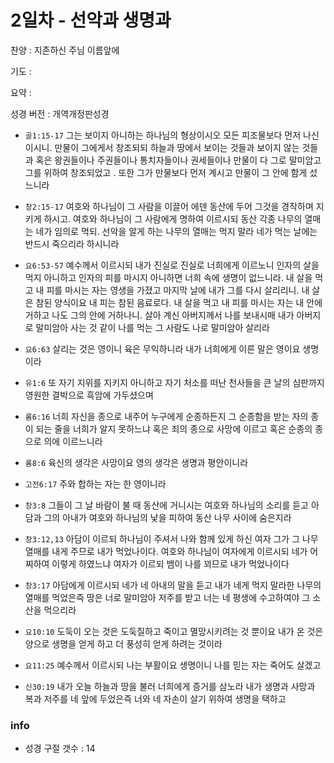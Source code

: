 # 2일차 - 선악과 생명과

찬양 : 지존하신 주님 이름앞에

기도 : 

요약 : 

성경 버전 : 개역개정판성경

- `골1:15-17` 그는 보이지 아니하는 하나님의  형상이시오  모든 피조물보다 먼저 나신 이시니. 만물이  그에게서 창조되되 하늘과 땅에서 보이는  것들과 보이지 않는 것들과 혹은 왕권들이나 주권들이나 통치자들이나 권세들이나 만물이 다 그로 말미암고 그를 위하여 창조되었고 . 또한 그가 만물보다 먼저 계시고 만물이 그 안에 함게 섰느니라 

- `창2:15-17` 여호와 하나님이 그 사람을 이끌어 에덴 동산에 두어 그것을 경작하며 지키게 하시고. 여호와 하나님이 그 사람에게 명하여 이르시되 동산 각종 나무의 열매는 네가 임의로 먹되. 선악을 알게 하는 나무의 열매는 먹지 말라 네가 먹는 날에는 반드시 죽으리라 하시니라

- `요6:53-57` 예수께서 이르시되 내가 진실로 진실로 너희에게 이르노니 인자의 살을 먹지 아니하고 인자의 피를 마시지 아니하면 너희 속에 생명이 없느니라. 내 살을 먹고 내 피를 마시는 자는 영생을 가졌고 마지막 날에 내가 그를 다시 살리리니. 내 살은 참된 양식이요 내 피는 참된 음료로다. 내 살을 먹고 내 피를 마시는 자는 내 안에 거하고 나도 그의 안에 거하나니. 살아 계신 아버지께서 나를 보내시매 내가 아버지로 말미암아 사는 것 같이 나를 먹는 그 사람도 나로 말미암아 살리라

- `요6:63` 살리는 것은 영이니 육은 무익하니라 내가 너희에게 이른 말은 영이요 생명이라

- `유1:6` 또 자기 지위를 지키지 아니하고 자기 처소를 떠난 천사들을 큰 날의 심판까지 영원한 결박으로 흑암에 가두셨으며

- `롬6:16` 너희 자신을 종으로 내주어 누구에게 순종하든지 그 순종함을 받는 자의 종이 되는 줄을 너희가 알지 못하느냐 혹은 죄의 종으로 사망에 이르고 혹은 순종의 종으로 의에 이르느니라

- `롬8:6` 육신의 생각은 사망이요 영의 생각은 생명과 평안이니라

- `고전6:17` 주와 합하는 자는 한 영이니라

- `창3:8` 그들이 그 날 바람이 불 때 동산에 거니시는 여호와 하나님의 소리를 듣고 아담과 그의 아내가 여호와 하나님의 낯을 피하여 동산 나무 사이에 숨은지라

- `창3:12,13` 아담이 이르되 하나님이 주셔서 나와 함께 있게 하신 여자 그가 그 나무 열매를 내게 주므로 내가 먹었나이다. 여호와 하나님이 여자에게 이르시되 네가 어찌하여 이렇게 하였느냐 여자가 이르되 뱀이 나를 꾀므로 내가 먹었나이다

- `창3:17` 아담에게 이르시되 네가 네 아내의 말을 듣고 내가 네게 먹지 말라한 나무의 열매를 먹었은즉 땅은 너로 말미암아 저주를 받고 너는 네 평생에 수고하여야 그 소산을 먹으리라 

- `요10:10` 도둑이 오는 것은 도둑질하고 죽이고 멸망시키려는 것 뿐이요 내가 온 것은 양으로 생명을 얻게 하고 더 풍성히 얻게 하려는 것이라

- `요11:25` 예수께서 이르시되 나는 부활이요 생명이니 나를 믿는 자는 죽어도 살겠고

- `신30:19` 내가 오늘 하늘과 땅을 불러 너희에게 증거를 삼노라 내가 생명과 사망과 복과 저주를 네 앞에 두었은즉 너와 네 자손이 살기 위하여 생명을 택하고 

### info

- 성경 구절 갯수 : 14